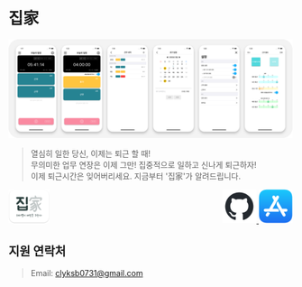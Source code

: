 # 집家

![scrennshot](./img/iPhoneAndBaseView.png)
> 열심히 일한 당신, 이제는 퇴근 할 때!  
> 무의미한 업무 연장은 이제 그만! 집중적으로 일하고 신나게 퇴근하자!  
> 이제 퇴근시간은 잊어버리세요. 지금부터 '집家'가 알려드립니다.  

<p align="right">
    <img src="./img/logo.png" height="60" alt="App Logo" align="left">
    <a href="https://github.com/clyksb0731/TimeToGoHome">
        <img src="./img/github.png" height="60" alt="GitHub">
    </a>
    <a href="https://apps.apple.com/kr/app/집가/id1546550497">
        <img src="./img/appStore.png" height="60" alt="App Store">
    </a>
</p>

## 지원 연락처
> Email: clyksb0731@gmail.com
